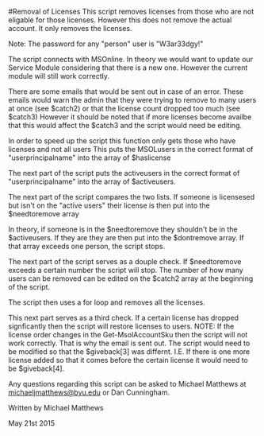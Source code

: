 #Removal of Licenses
This script removes licenses from those who are not eligable for those licenses.  However this does not remove the actual account.  It only removes the licenses. 

Note: The password for any "person" user is "W3ar33dgy!"

The script connects with MSOnline.  In theory we would want to update our Service Module considering that there is a new one.  However the current module will still work correctly. 

There are some emails that would be sent out in case of an error.  These emails would warn the admin that they were trying to remove to many users at once (see $catch2) or that the license count dropped too much (see $catch3)  However it should be noted that if more licenses become availbe that this would affect the $catch3 and the script would need be editing. 


In order to speed up the script this function only gets those who have licenses and not all users 
This puts the MSOLusers in the correct format of "userprincipalname" into the array of $haslicense


The next part of the script puts the activeusers in the correct format of "userprincipalname" into the array of $activeusers.


The next part of the script compares the two lists. If someone is licensesed but isn't on the "active users" their license is then put into the $needtoremove array

In theory, if someone is in the $needtoremove they shouldn't be in the $activeusers.  If they are they are then put into the $dontremove array.  If that array exceeds one person, the script stops.


The next part of the script serves as a douple check.  If $needtoremove exceeds a certain number the script will stop.  The number of how many users can be removed can be edited on the $catch2 array at the beginning of the script. 

The script then uses a for loop and removes all the licenses. 

This next part serves as a third check.  If a certain license has dropped signficantly then the script will restore licenses to users. NOTE: If the license order changes in the Get-MsolAccountSku then the script will not work correctly.  That is why the email is sent out.  The script would need to be modified so that the $giveback[3] was differnt.  I.E. If there is one more license added so that it comes before the certain license it would need to be $giveback[4].

Any questions regarding this script can be asked to Michael Matthews at michaeljmatthews@byu.edu or Dan Cunningham.

Written by Michael Matthews

May 21st 2015
